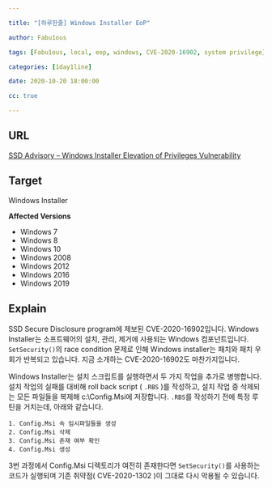 ```yaml
---

title: "[하루한줄] Windows Installer EoP"

author: Fabu1ous

tags: [Fabu1ous, local, eop, windows, CVE-2020-16902, system privilege]

categories: [1day1line]

date: 2020-10-20 18:00:00

cc: true

---
```




## URL

[SSD Advisory – Windows Installer Elevation of Privileges Vulnerability](https://ssd-disclosure.com/ssd-advisory-windows-installer-elevation-of-privileges-vulnerability/)



## Target

Windows Installer



**Affected Versions**

* Windows 7
* Windows 8
* Windows 10
* Windows 2008
* Windows 2012
* Windows 2016
* Windows 2019



## Explain

SSD Secure Disclosure program에 제보된 CVE-2020-16902입니다. Windows Installer는 소프트웨어의 설치, 관리, 제거에 사용되는 Windows 컴포넌트입니다. `SetSecurity()`의 race condition 문제로 인해 Windows installer는 패치와 패치 우회가 반복되고 있습니다. 지금 소개하는 CVE-2020-16902도 마찬가지입니다.

Windows Installer는 설치 스크립트를 실행하면서 두 가지 작업을 추가로 병행합니다. 설치 작업의 실패를 대비해 roll back script ( `.RBS` )를 작성하고, 설치 작업 중 삭제되는 모든 파일들을 복제해 c:\Config.Msi에 저장합니다. `.RBS`를 작성하기 전에 특정 루틴을 거치는데, 아래와 같습니다.

```
1. Config.Msi 속 임시파일들을 생성
2. Config.Msi 삭제
3. Config.Msi 존재 여부 확인
4. Config.Msi 생성
```

3번 과정에서 Config.Msi 디렉토리가 여전히 존재한다면 `SetSecurity()`를 사용하는 코드가 실행되며 기존 취약점( CVE-2020-1302 )이 그대로 다시 악용될 수 있습니다.

